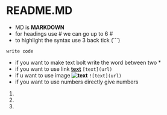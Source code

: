 # README.MD
* MD is **MARKDOWN**
* for headings use # we can go up to 6 #
* to highlight the syntax use 3 back tick (```)
``` mention its code name
write code 

```
* if you want to make text bolt write the word between two *  
* if you want to use link **[text](url)**
    ``` [text](url) ```
* if u want to use image **![text](url)**
    ```![text](url) ```
* if you want to use numbers directly give numbers
1.
2.
3.
